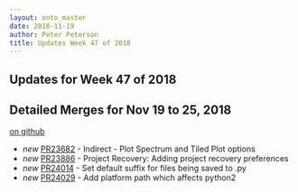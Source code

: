 ```yaml
---
layout: onto_master
date: 2018-11-19
author: Peter Peterson
title: Updates Week 47 of 2018
---
```

Updates for Week 47 of 2018
---------------------------

Detailed Merges for Nov 19 to 25, 2018
--------------------------------------
[on github](https://github.com/mantidproject/mantid/pulls?q=is%3Apr+merged%3A2018-11-20..2018-11-25)

* *new* [PR23682](https://github.com/mantidproject/mantid/pull/23682) - Indirect - Plot Spectrum and Tiled Plot options
* *new* [PR23886](https://github.com/mantidproject/mantid/pull/23886) - Project Recovery: Adding project recovery preferences
* *new* [PR24014](https://github.com/mantidproject/mantid/pull/24014) - Set default suffix for files being saved to .py
* *new* [PR24029](https://github.com/mantidproject/mantid/pull/24029) - Add platform path which affects python2
